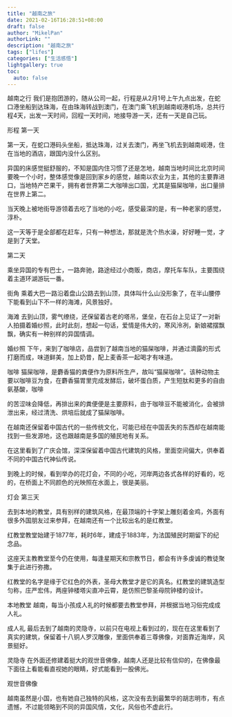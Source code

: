 ```yaml
---
title: "越南之旅"
date: 2021-02-16T16:28:51+08:00
draft: false
author: "MikelPan"
authorLink: ""
description: "越南之旅"
tags: ["lifes"]
categories: ["生活感悟"]
lightgallery: true
toc:
  auto: false
---
```


越南之行
我们是抱团游的，随从公司一起，行程是从2月1号上午九点出发，在蛇口港坐船到达珠海，在由珠海转战到澳门，在澳门乘飞机到越南岘港机场，总共行程4天，出发一天时间，回程一天时间，地接导游一天，还有一天是自己玩。




形程
第一天

第一天，在蛇口港码头坐船，抵达珠海，过关去澳门，再坐飞机去到越南岘港，住在当地的酒店，跟国内没什么区别。

异国的床感觉挺舒服的，不知是国内住习惯了还是怎地，越南当地时间比北京时间要晚一个小时，整体感觉像是回到家乡的感觉，越南以农业为主，其他的主要靠进口，当地特产芒果干，拥有者世界第二大咖啡出口国，尤其是猫屎咖啡，出口量排在世界上第二。

当天晚上被地街导游领着去吃了当地的小吃，感受最深的是，有一种老家的感觉，淳朴。

这一天等于是全部都在赶车，只有一种想法，那就是洗个热水澡，好好睡一觉，才是到了天堂。

第二天

乘坐异国的专有巴士，一路奔驰，路途经过小商贩，商店，摩托车车队，主要围绕着主道环湖游玩一番。


街角
乘着大巴一路沿着盘山公路去到山顶，具体叫什么山没形象了，在半山腰停下能看到山下不一样的海滩，风景独好。


海滩
去到山顶，雾气缭绕，还保留着古老的塔吊，堡垒，在石台上见证了一对新人拍摄着婚纱照，此时此刻，想起一句话，爱情是伟大的，寒风泠冽，新娘裙摆飘飘，确实有一种别样的异国情调。


婚纱照
下午，来到了咖啡店，品尝到了越南当地的猫屎咖啡，并通过滴露的形式打磨而成，味道鲜美，加上奶昔，配上麦香茶一起喝才有味道。


咖啡
猫屎咖啡，是麝香猫的粪便作为原料所生产，故叫“猫屎咖啡”。该种动物主要以咖啡豆为食，在麝香猫胃里完成发酵后，破坏蛋白质，产生短肽和更多的自由氨基酸，咖啡

的苦涩味会降低，再排出来的粪便便是主要原料，由于咖啡豆不能被消化，会被排泄出来，经过清洗、烘培后就成了猫屎咖啡。

在越南还保留着中国古代的一些传统文化，可能已经在中国丢失的东西却在越南能找到一些发源地，这也跟越南是多国的殖民地有关系。

在这里看到了广庆会馆，深深保留着中国古代建筑的风格，里面空间偏大，供奉着不同的中国古代神仙传说。

到晚上的时候，看到举办的花灯会，不同的小吃，河岸两边各式各样的好看的，吃的，在桥面上不同颜色的光映照在水面上，很是美丽。


灯会
第三天

去到本地的教堂，具有别样的建筑风格，在最顶端的十字架上雕刻着金鸡，外面有很多外国朋友过来参拜，在越南还有一个比较出名的是红教堂。

红教堂教堂始建于1877年，耗时6年，建成于1883年，为法国殖民时期留下的纪念品。﻿

这座天主教教堂至今仍在使用，每逢星期天和宗教节日，都会有许多虔诚的教徒聚集于此进行弥撒。

红教堂的名字是缘于它红色的外表，圣母大教堂才是它的真名。红教堂的建筑造型匀称，庄严宏伟，两座钟楼塔尖直冲云霄，是仿照巴黎圣母院钟楼的设计。


本地教堂
越南，每当小孩成人礼的时候都要去教堂参拜，并根据当地习俗完成成人礼。


成人礼
最后去到了越南的灵隐寺，以前只在电视上看到过的，现在在这里看到了真实的建筑，保留着十八铜人罗汉雕像，里面供奉着三尊佛像，对面靠近海岸，风景挺好。


灵隐寺
在外面还修建着挺大的观世音佛像，越南人还是比较有信仰的，在佛像最下面往上看能看直视她的眼睛，好式能看到一股佛光。


观世音佛像


越南虽然是小国，也有她自己独特的风格，这次没有去到最繁华的胡志明市，有点遗憾，不过能领略到不同的异国风情，文化，风俗也不虚此行。


